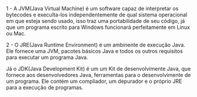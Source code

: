 1 - A JVM(Java Virtual Machine) é um software capaz de interpretar os bytecodes e execulta-los independentemente de qual sistema operacional em que esteja sendo usado, isso traz uma portabilidade de seu código, já que um programa escrito para Windows funcionará perfeitamente em Linux ou Mac.

2 - O JRE(Java Runtime Environment) é um ambinente de execução Java. Ele fornece uma JVM, pacotes básicos Java e todos os outros requisitos para executar um programa Java.

Já o JDK(Java Development Kit) é um um Kit de desenvolvimente Java, que fornece aos desenvolvedores Java, ferramentas para o desenvolvimente de um programa. Ele contém um compliador, um depurador e o próprio JRE para a execução de programas.

